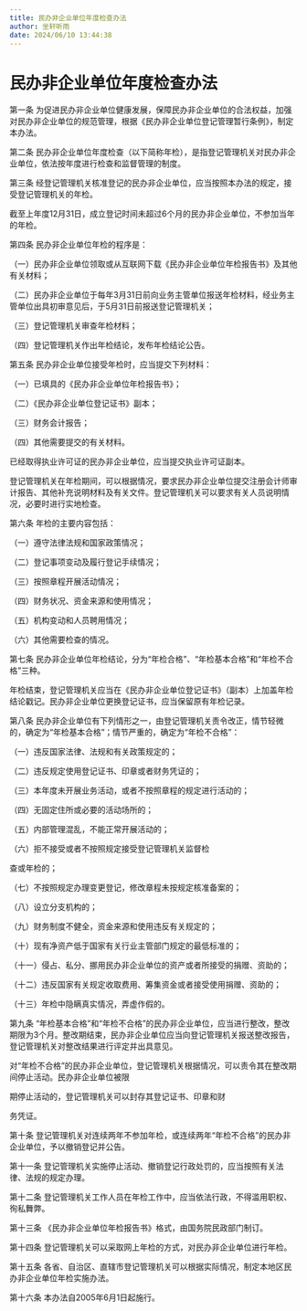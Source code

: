 ```yaml
---
title: 民办非企业单位年度检查办法
author: 坐轩听雨
date: 2024/06/10 13:44:38
---
```


# 民办非企业单位年度检查办法

第一条 为促进民办非企业单位健康发展，保障民办非企业单位的合法权益，加强对民办非企业单位的规范管理，根据《民办非企业单位登记管理暂行条例》，制定本办法。

第二条 民办非企业单位年度检查（以下简称年检），是指登记管理机关对民办非企业单位，依法按年度进行检查和监督管理的制度。

第三条 经登记管理机关核准登记的民办非企业单位，应当按照本办法的规定，接受登记管理机关的年检。

截至上年度12月31日，成立登记时间未超过6个月的民办非企业单位，不参加当年的年检。

第四条 民办非企业单位年检的程序是：

（一）民办非企业单位领取或从互联网下载《民办非企业单位年检报告书》及其他有关材料；

（二）民办非企业单位于每年3月31日前向业务主管单位报送年检材料，经业务主管单位出具初审意见后，于5月31日前报送登记管理机关；

（三）登记管理机关审查年检材料；

（四）登记管理机关作出年检结论，发布年检结论公告。

第五条 民办非企业单位接受年检时，应当提交下列材料：

（一）已填具的《民办非企业单位年检报告书》；

（二）《民办非企业单位登记证书》副本；

（三）财务会计报告；

（四）其他需要提交的有关材料。

已经取得执业许可证的民办非企业单位，应当提交执业许可证副本。

登记管理机关在年检期间，可以根据情况，要求民办非企业单位提交注册会计师审计报告、其他补充说明材料及有关文件。登记管理机关可以要求有关人员说明情况，必要时进行实地检查。

第六条 年检的主要内容包括：

（一）遵守法律法规和国家政策情况；

（二）登记事项变动及履行登记手续情况；

（三）按照章程开展活动情况；

（四）财务状况、资金来源和使用情况；

（五）机构变动和人员聘用情况；

（六）其他需要检查的情况。

第七条 民办非企业单位年检结论，分为“年检合格”、“年检基本合格”和“年检不合格”三种。

年检结束，登记管理机关应当在《民办非企业单位登记证书》（副本）上加盖年检结论戳记。民办非企业单位更换登记证书，应当保留原有年检记录。

第八条 民办非企业单位有下列情形之一，由登记管理机关责令改正，情节轻微的，确定为“年检基本合格”；情节严重的，确定为“年检不合格”：

（一）违反国家法律、法规和有关政策规定的；

（二）违反规定使用登记证书、印章或者财务凭证的；

（三）本年度未开展业务活动，或者不按照章程的规定进行活动的；

（四）无固定住所或必要的活动场所的；

（五）内部管理混乱，不能正常开展活动的；

（六）拒不接受或者不按照规定接受登记管理机关监督检

查或年检的；

（七）不按照规定办理变更登记，修改章程未按规定核准备案的；

（八）设立分支机构的；

（九）财务制度不健全，资金来源和使用违反有关规定的；

（十）现有净资产低于国家有关行业主管部门规定的最低标准的；

（十一）侵占、私分、挪用民办非企业单位的资产或者所接受的捐赠、资助的；

（十二）违反国家有关规定收取费用、筹集资金或者接受使用捐赠、资助的；

（十三）年检中隐瞒真实情况，弄虚作假的。

第九条 “年检基本合格”和“年检不合格”的民办非企业单位，应当进行整改，整改期限为3个月。整改期结束，民办非企业单位应当向登记管理机关报送整改报告，登记管理机关对整改结果进行评定并出具意见。

对“年检不合格”的民办非企业单位，登记管理机关根据情况，可以责令其在整改期间停止活动。民办非企业单位被限

期停止活动的，登记管理机关可以封存其登记证书、印章和财

务凭证。

第十条 登记管理机关对连续两年不参加年检，或连续两年“年检不合格”的民办非企业单位，予以撤销登记并公告。

第十一条 登记管理机关实施停止活动、撤销登记行政处罚的，应当按照有关法律、法规的规定办理。

第十二条 登记管理机关工作人员在年检工作中，应当依法行政，不得滥用职权、徇私舞弊。

第十三条 《民办非企业单位年检报告书》格式，由国务院民政部门制订。

第十四条 登记管理机关可以采取网上年检的方式，对民办非企业单位进行年检。

第十五条 各省、自治区、直辖市登记管理机关可以根据实际情况，制定本地区民办非企业单位年检实施办法。

第十六条 本办法自2005年6月1日起施行。 
